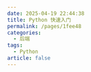 ```yaml
---
date: 2025-04-19 22:44:38
title: Python 快速入门
permalink: /pages/1fee48
categories:
  - 后端
tags:
  - Python
article: false
---
```


